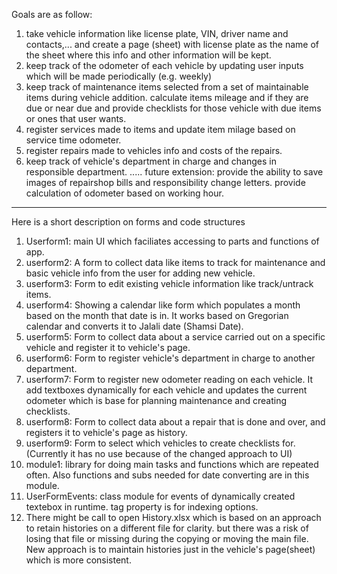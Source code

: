 Goals are as follow:
1. take vehicle information like license plate, VIN, driver name and contacts,... and create a page (sheet) with license plate as the name of the sheet where this info and other information will be kept.
2. keep track of the odometer of each vehicle by updating user inputs which will be made periodically (e.g. weekly)
3. keep track of maintenance items selected from a set of maintainable items during vehicle addition. calculate items mileage and if they are due or near due and provide checklists for those vehicle with due items or ones that user wants. 
4. register services made to items and update item milage based on service time odometer. 
5. register repairs made to vehicles info and costs of the repairs.
6. keep track of vehicle's department in charge and changes in responsible department. 
.....
future extension:
provide the ability to save images of repairshop bills and responsibility change letters.
provide calculation of odometer based on working hour.
----------------------------------------------
Here is a short description on forms and code structures
1. Userform1: main UI which faciliates accessing to parts and functions of app.
2. userform2: A form to collect data like items to track for maintenance and basic vehicle info from the user for adding new vehicle.
3. userform3: Form to edit existing vehicle information like track/untrack items.
4. userform4: Showing a calendar like form which populates a month based on the month that date is in. It works based on Gregorian calendar and converts it to Jalali date (Shamsi Date).
5. userform5: Form to collect data about a service carried out on a specific vehicle and register it to vehicle's page.
6. userform6: Form to register vehicle's department in charge to another department.
7. userform7: Form to register new odometer reading on each vehicle. It add textboxes dynamically for each vehicle and updates the current odometer which is base for planning maintenance and creating checklists.
8. userform8: Form to collect data about a repair that is done and over, and registers it to vehicle's page as history.
9. userform9: Form to select which vehicles to create checklists for. (Currently it has no use because of the changed approach to UI)
10. module1: library for doing main tasks and functions which are repeated often. Also functions and subs needed for date converting are in this module.
11. UserFormEvents: class module for events of dynamically created textebox in runtime. tag property is for indexing options.
12. There might be call to open History.xlsx which is based on an approach to retain histories on a different file for clarity. but there was a risk of losing that file or missing during the copying or moving the main file. New approach is to maintain histories just in the vehicle's page(sheet) which is more consistent.
